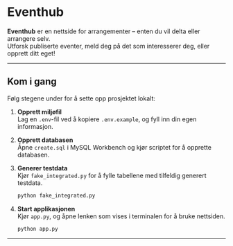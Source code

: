 # Eventhub

**Eventhub** er en nettside for arrangementer – enten du vil delta eller arrangere selv.  
Utforsk publiserte eventer, meld deg på det som interesserer deg, eller opprett ditt eget!

---

## Kom i gang

Følg stegene under for å sette opp prosjektet lokalt:

1. **Opprett miljøfil**  
   Lag en `.env`-fil ved å kopiere `.env.example`, og fyll inn din egen informasjon.

2. **Opprett databasen**  
   Åpne `create.sql` i MySQL Workbench og kjør scriptet for å opprette databasen.

3. **Generer testdata**  
   Kjør `fake_integrated.py` for å fylle tabellene med tilfeldig generert testdata.

   ```python
   python fake_integrated.py

   ```

4. **Start applikasjonen**  
   Kjør `app.py`, og åpne lenken som vises i terminalen for å bruke nettsiden.

   ```python
   python app.py
   ```

---
